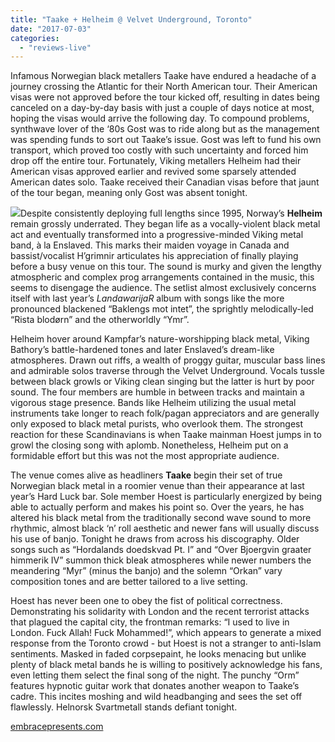 ```yaml
---
title: "Taake + Helheim @ Velvet Underground, Toronto"
date: "2017-07-03"
categories: 
  - "reviews-live"
---
```


Infamous Norwegian black metallers Taake have endured a headache of a journey crossing the Atlantic for their North American tour. Their American visas were not approved before the tour kicked off, resulting in dates being canceled on a day-by-day basis with just a couple of days notice at most, hoping the visas would arrive the following day. To compound problems, synthwave lover of the ‘80s Gost was to ride along but as the management was spending funds to sort out Taake’s issue. Gost was left to fund his own transport, which proved too costly with such uncertainty and forced him drop off the entire tour. Fortunately, Viking metallers Helheim had their American visas approved earlier and revived some sparsely attended American dates solo. Taake received their Canadian visas before that jaunt of the tour began, meaning only Gost was absent tonight.

![](https://hellbound.ca/wp-content/uploads/2017/07/helheim-landawarijar.jpg)Despite consistently deploying full lengths since 1995, Norway’s **Helheim** remain grossly underrated. They began life as a vocally-violent black metal act and eventually transformed into a progressive-minded Viking metal band, à la Enslaved. This marks their maiden voyage in Canada and bassist/vocalist H’grimnir articulates his appreciation of finally playing before a busy venue on this tour. The sound is murky and given the lengthy atmospheric and complex prog arrangements contained in the music, this seems to disengage the audience. The setlist almost exclusively concerns itself with last year’s _LandawarijaR_ album with songs like the more pronounced blackened “Baklengs mot intet”, the sprightly melodically-led “Rista blodørn” and the otherworldly “Ymr”.

Helheim hover around Kampfar’s nature-worshipping black metal, Viking Bathory’s battle-hardened tones and later Enslaved’s dream-like atmospheres. Drawn out riffs, a wealth of proggy guitar, muscular bass lines and admirable solos traverse through the Velvet Underground. Vocals tussle between black growls or Viking clean singing but the latter is hurt by poor sound. The four members are humble in between tracks and maintain a vigorous stage presence. Bands like Helheim utilizing the usual metal instruments take longer to reach folk/pagan appreciators and are generally only exposed to black metal purists, who overlook them. The strongest reaction for these Scandinavians is when Taake mainman Hoest jumps in to growl the closing song with aplomb. Nonetheless, Helheim put on a formidable effort but this was not the most appropriate audience.

The venue comes alive as headliners **Taake** begin their set of true Norwegian black metal in a roomier venue than their appearance at last year’s Hard Luck bar. Sole member Hoest is particularly energized by being able to actually perform and makes his point so. Over the years, he has altered his black metal from the traditionally second wave sound to more rhythmic, almost black ‘n’ roll aesthetic and newer fans will usually discuss his use of banjo. Tonight he draws from across his discography. Older songs such as “Hordalands doedskvad Pt. I” and “Over Bjoergvin graater himmerik IV” summon thick bleak atmospheres while newer numbers the meandering “Myr” (minus the banjo) and the solemn “Orkan” vary composition tones and are better tailored to a live setting.

Hoest has never been one to obey the fist of political correctness. Demonstrating his solidarity with London and the recent terrorist attacks that plagued the capital city, the frontman remarks: “I used to live in London. Fuck Allah! Fuck Mohammed!”, which appears to generate a mixed response from the Toronto crowd - but Hoest is not a stranger to anti-Islam sentiments. Masked in faded corpsepaint, he looks menacing but unlike plenty of black metal bands he is willing to positively acknowledge his fans, even letting them select the final song of the night. The punchy “Orm” features hypnotic guitar work that donates another weapon to Taake’s cadre. This incites moshing and wild headbanging and sees the set off flawlessly. Helnorsk Svartmetall stands defiant tonight.

[embracepresents.com](http://embracepresents.com/)
